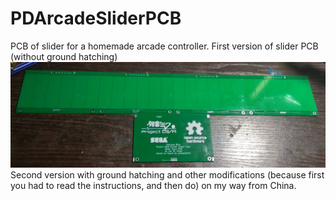 # PDArcadeSliderPCB
PCB of slider for a homemade arcade controller.
First version of slider PCB (without ground hatching)
![Иллюстрация к проекту](https://github.com/steelpuxnastik/PDArcadeSliderPCB/blob/master/images/1.jpg)
Second version with ground hatching and other modifications (because first you had to read the instructions, and then do) on my way from China.
